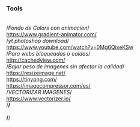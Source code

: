 ### Tools ###

<br>/*Fondo de Colors con animacion*/
<br>https://www.gradient-animator.com/
<br>/*yt photoshop download*/
<br>https://www.youtube.com/watch?v=0Mg6QixeKSw
<br>/*Para webs bloqueadas o caidas*/
<br>http://cachedview.com/
<br>/*Bajar peso de imagenes sin afectar la calidad*/
<br>https://resizeimage.net/
<br>https://tinypng.com/
<br>https://imagecompressor.com/es/
<br>/*VECTORIZAR IMAGENES*/
<br>https://www.vectorizer.io/
<br>/**/
<br>
<br>/**/
